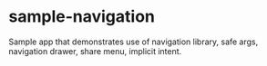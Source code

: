 # sample-navigation
Sample app that demonstrates use of navigation library, safe args, navigation drawer, share menu, implicit intent. 

